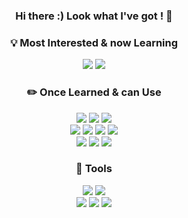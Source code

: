 ###             <div align=center>  Hi there :) Look what I've got ! 👋 </div>

<div align=center><h3> 💡 Most Interested & now Learning </h3></div>
<div align=center>
   <img src="https://img.shields.io/badge/kotlin-7F52FF?style=for-the-badge&logo=kotlin&logoColor=white"> 
   <img src="https://img.shields.io/badge/spring-6DB33F?style=for-the-badge&logo=spring&logoColor=white"> 
   <br>
     
</div>
 
<div align=center><h3> ✏️ Once Learned & can Use </h3></div>
<div align=center>
   <img src="https://img.shields.io/badge/java-007396?style=for-the-badge&logo=java&logoColor=white"> 
   <img src="https://img.shields.io/badge/c++-00599C?style=for-the-badge&logo=c++&logoColor=white"> 
   <img src="https://img.shields.io/badge/python-3776AB?style=for-the-badge&logo=python&logoColor=white"> 
   <br>
   
   <img src="https://img.shields.io/badge/html5-E34F26?style=for-the-badge&logo=html5&logoColor=white"> 
   <img src="https://img.shields.io/badge/css-1572B6?style=for-the-badge&logo=css3&logoColor=white"> 
   <img src="https://img.shields.io/badge/mysql-4479A1?style=for-the-badge&logo=mysql&logoColor=white">
   <img src="https://img.shields.io/badge/firebase-FFCA28?style=for-the-badge&logo=firebase&logoColor=white">
   <br>
   
   <img src="https://img.shields.io/badge/kotlin-7F52FF?style=for-the-badge&logo=kotlin&logoColor=white"> 
   <img src="https://img.shields.io/badge/spring-6DB33F?style=for-the-badge&logo=spring&logoColor=white">
   <img src="https://img.shields.io/badge/django-092E20?style=for-the-badge&logo=django&logoColor=white">
   <br>       
</div>  

<div align=center><h3> 📘 Tools </h3></div>
<div align=center>
   <img src="https://img.shields.io/badge/GIT-F05032?style=for-the-badge&logo=GIT&logoColor=white"> 
   <img src="https://img.shields.io/badge/GITHUB-181717?style=for-the-badge&logo=GITHUB&logoColor=white">
   <br>
   <img src="https://img.shields.io/badge/Android Studio-3DDC84?style=for-the-badge&logo=Andriod Studio&logoColor=white">
   <img src="https://img.shields.io/badge/IntelliJ-000000?style=for-the-badge&logo=IntelliJ&logoColor=white">
   <img src="https://img.shields.io/badge/VSCode-007ACC?style=for-the-badge&logo=VSCode&logoColor=white">
   <br>
</div>

<!--
**sxunea/sxunea** is a ✨ _special_ ✨ repository because its `README.md` (this file) appears on your GitHub profile.

Here are some ideas to get you started:

- 🔭 I’m currently working on ...
- 🌱 I’m currently learning ...
- 👯 I’m looking to collaborate on ...
- 🤔 I’m looking for help with ...
- 💬 Ask me about ...
- 📫 How to reach me: ...
- 😄 Pronouns: ...
- ⚡ Fun fact: ...
-->
